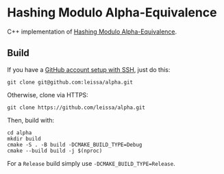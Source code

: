# Hashing Modulo Alpha-Equivalence

C++ implementation of [Hashing Modulo Alpha-Equivalence](https://arxiv.org/abs/2105.02856).

## Build

If you have a [GitHub account setup with SSH](https://docs.github.com/en/authentication/connecting-to-github-with-ssh), just do this:
```
git clone git@github.com:leissa/alpha.git
```
Otherwise, clone via HTTPS:
```
git clone https://github.com/leissa/alpha.git
```
Then, build with:
```
cd alpha
mkdir build
cmake -S . -B build -DCMAKE_BUILD_TYPE=Debug
cmake --build build -j $(nproc)
```
For a `Release` build simply use `-DCMAKE_BUILD_TYPE=Release`.

